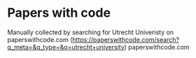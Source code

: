 # Papers with code
Manually collected by searching for Utrecht Univeristy on paperswithcode.com (https://paperswithcode.com/search?q_meta=&q_type=&q=utrecht+university)
paperswithcode.com
